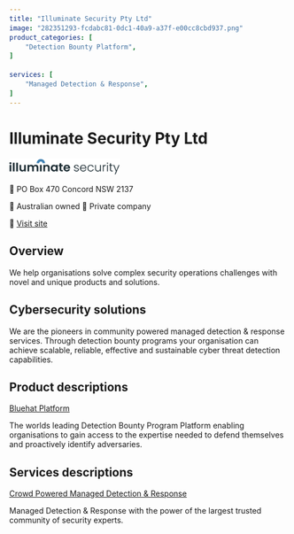 ```yaml
---
title: "Illuminate Security Pty Ltd"
image: "282351293-fcdabc81-0dc1-40a9-a37f-e00cc8cbd937.png"
product_categories: [
    "Detection Bounty Platform",
]

services: [
    "Managed Detection & Response",
]
---
```


# Illuminate Security Pty Ltd

<img src="282351293-fcdabc81-0dc1-40a9-a37f-e00cc8cbd937.png" width="200" />

:office: PO Box 470 Concord NSW 2137

:flags: Australian owned
:flags: Private company

:small_blue_diamond: [Visit site](www.illuminatesecurity.com)

## Overview

We help organisations solve complex security operations challenges with novel and unique products and solutions.

## Cybersecurity solutions

We are the pioneers in community powered managed detection & response services. Through detection bounty programs your organisation can achieve scalable, reliable, effective and sustainable cyber threat detection capabilities.

## Product descriptions
[Bluehat Platform](https://www.illuminatesecurity.com/bluehat-platform)

The worlds leading Detection Bounty Program Platform enabling organisations to gain access to the expertise needed to defend themselves and proactively identify adversaries.

## Services descriptions

[Crowd Powered Managed Detection & Response](https://www.illuminatesecurity.com/platform-use-cases)

Managed Detection & Response with the power of the largest trusted community of security experts.